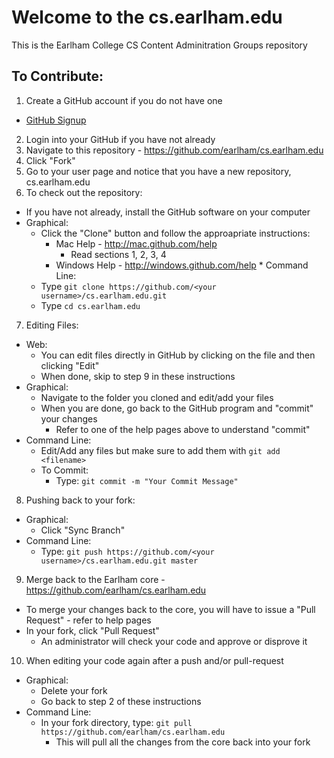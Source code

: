 # Welcome to the cs.earlham.edu
This is the Earlham College CS Content Adminitration Groups repository

## To Contribute: 
1. Create a GitHub account if you do not have one
  * [GitHub Signup](https://github.com/signup/free)
2. Login into your GitHub if you have not already
3. Navigate to this repository - https://github.com/earlham/cs.earlham.edu
4. Click "Fork"
5. Go to your user page and notice that you have a new repository, cs.earlham.edu
6. To check out the repository:
  * If you have not already, install the GitHub software on your computer
   * Graphical:
     * Click the "Clone" button and follow the approapriate instructions: 
       * Mac Help - http://mac.github.com/help
         * Read sections 1, 2, 3, 4
       * Windows Help - http://windows.github.com/help
    * Command Line:
      * Type ```git clone https://github.com/<your username>/cs.earlham.edu.git```
      * Type ```cd cs.earlham.edu```
7. Editing Files:
  * Web:
     * You can edit files directly in GitHub by clicking on the file and then clicking "Edit"
     * When done, skip to step 9 in these instructions
  * Graphical: 
     * Navigate to the folder you cloned and edit/add your files
     * When you are done, go back to the GitHub program and "commit" your changes 
       * Refer to one of the help pages above to understand "commit"
  * Command Line: 
     * Edit/Add any files but make sure to add them with ```git add <filename>```
     * To Commit: 
         * Type: ```git commit -m "Your Commit Message"```
8. Pushing back to your fork: 
  * Graphical: 
     * Click "Sync Branch"
  * Command Line: 
     * Type: ```git push https://github.com/<your username>/cs.earlham.edu.git master```
9. Merge back to the Earlham core - https://github.com/earlham/cs.earlham.edu
  * To merge your changes back to the core, you will have to issue a "Pull Request" - refer to help pages
  * In your fork, click "Pull Request"
    * An administrator will check your code and approve or disprove it
10. When editing your code again after a push and/or pull-request
  * Graphical: 
     * Delete your fork
     * Go back to step 2 of these instructions
  * Command Line: 
     * In your fork directory, type: ```git pull https://github.com/earlham/cs.earlham.edu```
        * This will pull all the changes from the core back into your fork

